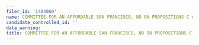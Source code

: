 ```yaml
---
filer_id: '1404060'
name: COMMITTEE FOR AN AFFORDABLE SAN FRANCISCO, NO ON PROPOSITIONS C AND D
candidate_controlled_id: ''
data_warning:
title: COMMITTEE FOR AN AFFORDABLE SAN FRANCISCO, NO ON PROPOSITIONS C AND D
---
```

